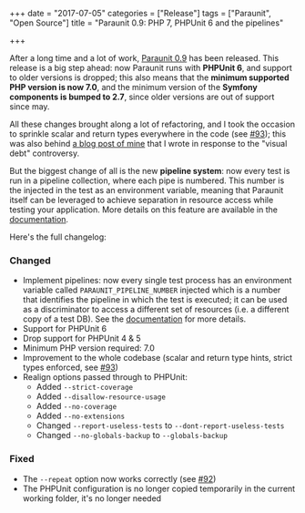 +++
date = "2017-07-05"
categories = ["Release"]
tags = ["Paraunit", "Open Source"]
title = "Paraunit 0.9: PHP 7, PHPUnit 6 and the pipelines"

+++

After a long time and a lot of work, [Paraunit 0.9](https://github.com/facile-it/paraunit/releases/tag/0.9) has been released. This release is a big step ahead: now Paraunit runs with **PHPUnit 6**, and support to older versions is dropped; this also means that the **minimum supported PHP version is now 7.0**, and the minimum version of the **Symfony components is bumped to 2.7**, since older versions are out of support since may.

All these changes brought along a lot of refactoring, and I took the occasion to sprinkle scalar and return types everywhere in the code (see [#93](https://github.com/facile-it/paraunit/pull/93)); this was also behind [a blog post of mine](https://engineering.facile.it/blog/eng/visual-debt-typehints/) that I wrote in response to the "visual debt" controversy.

But the biggest change of all is the new **pipeline system**: now every test is run in a pipeline collection, where each pipe is numbered. This number is the injected in the test as an environment variable, meaning that Paraunit itself can be leveraged to achieve separation in resource access while testing your application. More details on this feature are available in the [documentation](https://engineering.facile.it/paraunit/documentation/).

Here's the full changelog:

### Changed

* Implement pipelines: now every single test process has an environment variable called `PARAUNIT_PIPELINE_NUMBER` injected which is a number that identifies the pipeline in which the test is executed; it can be used as a discriminator to access a different set of resources (i.e. a different copy of a test DB). See the [documentation](https://engineering.facile.it/paraunit/documentation/) for more details.
* Support for PHPUnit 6
* Drop support for PHPUnit 4 & 5
* Minimum PHP version required: 7.0
* Improvement to the whole codebase (scalar and return type hints, strict types enforced, see [#93](https://github.com/facile-it/paraunit/pull/93))
* Realign options passed through to PHPUnit:
    * Added `--strict-coverage`
    * Added `--disallow-resource-usage`
    * Added `--no-coverage`
    * Added `--no-extensions`
    * Changed `--report-useless-tests` to `--dont-report-useless-tests` 
    * Changed `--no-globals-backup` to `--globals-backup` 

### Fixed
* The `--repeat` option now works correctly (see [#92](https://github.com/facile-it/paraunit/issues/92))
* The PHPUnit configuration is no longer copied temporarily in the current working folder, it's no longer needed
